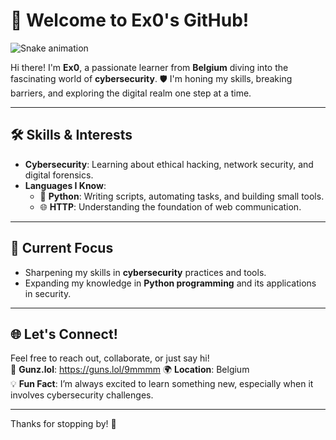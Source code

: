 # 👋 Welcome to Ex0's GitHub! 

![Snake animation](https://github.com/Eex00/snake/raw/output/snake.svg)



Hi there! I'm **Ex0**, a passionate learner from **Belgium** diving into the fascinating world of **cybersecurity**. 🛡️ I'm honing my skills, breaking barriers, and exploring the digital realm one step at a time.

---

## 🛠️ Skills & Interests

- **Cybersecurity**: Learning about ethical hacking, network security, and digital forensics.
- **Languages I Know**:
  - 🐍 **Python**: Writing scripts, automating tasks, and building small tools.
  - 🌐 **HTTP**: Understanding the foundation of web communication.

---

## 🌟 Current Focus

- Sharpening my skills in **cybersecurity** practices and tools.
- Expanding my knowledge in **Python programming** and its applications in security.

---

## 🌐 Let's Connect!

Feel free to reach out, collaborate, or just say hi!  
👀 **Gunz.lol**: https://guns.lol/9mmmm
🌍 **Location**: Belgium  
💡 **Fun Fact**: I’m always excited to learn something new, especially when it involves cybersecurity challenges.

---

Thanks for stopping by! 🌟

